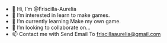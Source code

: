 - 👋 Hi, I’m @Friscilla-Aurelia
- 👀 I’m interested in learn to make games.
- 🌱 I’m currently learning Make my own game.
- 💞️ I’m looking to collaborate on...
- 📫 Contact me with Send Email To friscillaaurelia@gmail.com

<!---
Friscilla-Aurelia/Friscilla-Aurelia is a ✨ special ✨ repository because its `README.md` (this file) appears on your GitHub profile.
You can click the Preview link to take a look at your changes.
--->
